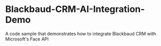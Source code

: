 # Blackbaud-CRM-AI-Integration-Demo
A code sample that demonstrates how to integrate Blackbaud CRM with Microsoft's Face API
